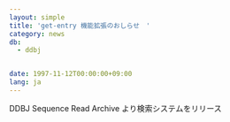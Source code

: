 ```yaml
---
layout: simple
title: 'get-entry 機能拡張のおしらせ　'
category: news
db:
  - ddbj


date: 1997-11-12T00:00:00+09:00
lang: ja
---
```


DDBJ Sequence Read Archive より検索システムをリリース
